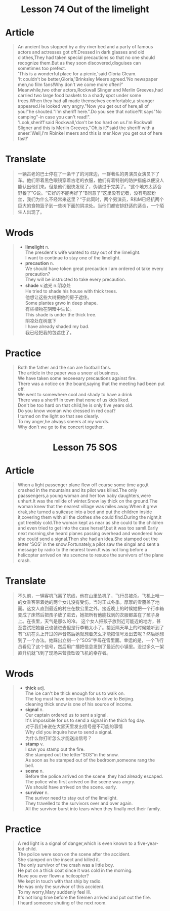<h1 style="text-align:center">Lesson 74 Out of the limelight</h1>  

# Article  
>An ancient bus stopped by a dry river bed and a party of famous actors and actresses got off.Dressed in dark glasses and old clothes,They had taken special precautions so that no one should recognize them.But as they soon discovered,disguises can sometimes too prefect.  
'This is a wonderful place for a picnic,'said Gloria Gleam.  
‘It couldn't be better,Gloria,'Brinksley Meers agreed.'No newspaper men,no film fans!Why don't we come more often?'  
Meanwhile,two other actors,Rockwall Slinger and Merlin Greeves,had carried two large food baskets to a shady spot under some trees.When they had all made themselves comfortable,a stranger appeared.He looked very angry."Now you get out of here,all of you!"he shouted."I'm sheriff here.".Do you see that notice?It says"No camping"-in case you can't read!".  
'Look,sheriff'said Rockwall,'don't be too hard on us.I'm Rockwall Sligner and this is Merlin Greeves,''Oh,is it?'said the sheriff with a sneer.'Well,I'm Rbinkel meers and this is mer.Now you get out of here fast!'

# Translate  
>一辆古老的巴士停在了一条干了的河床边，一群著名的男演员女演员下了车。他们带着黑色眼镜穿着古老的衣服，他们有着特别的防护措施以便没人能认出他们来。但是他们很快发现了，伪装过于完美了。“这个地方太适合野餐了”G说。“它好的不能再好了”B同意了“这里没有记者，没有电影粉丝，我们为什么不经常来这里？“于此同时，两个男演员，R和M已经抗两个巨大的食物篮子到一些树下面的阴凉处。当他们都安排舒适的适合，一个陌生人出现了。

# Wrods  
> - **limelight** n.  
> The presdent's wife wanted to stay out of the limelight.  
> I want to continue to stay one of the limelight.  
> -  **precaution** n.  
> We should have token great precaution
> I am ordered ot take every precaution?  
> They will be instructed to take every precaution.  
> - **shade** v.遮光 n.阴凉处  
> He tried to shade his house with thick trees.  
> 他想让这些大树把他的房子遮住。  
> Some plantes grwo in deep shape.  
> 有些植物在阴暗中生长。  
> This shade is under the thick tree.  
> 阴凉处在树底下  
> I have already shaded my bad.  
> 我已经把我的包遮住了。  

# Practice  
> Both the father and the son are football fans.  
> The article in the paper was a sneer at business.  
> We have taken some neceeeary precautions against fire.  
> There was a notice on the board,saying that the meeting had been put off.  
> We went to somewhere cool and shady to have a drink  
> There was a sheriff in town that none of us kids liked.  
> Don't be too hard on that child,he is only five years old.  
> Do you know woman who dressed in red coat?  
> I turned on the light so that see clearly.  
> To my anger,he always sneers at my words.  
> Why don't we go to the concert together.  


<h1 style="text-align:center">Lesson 75 SOS</h1>  

# Article  
>When a light passenger plane flew off course some time ago,it crashed in the mountains and its pilot was killed.The only paassengers,a young woman and her tow baby daughters,were unhurt.It was the millde of winter.Snow lay thick on the ground.The woman knew that the nearest village was miles away.When it grew drak,she turned a suitcase into a bed and put the children inside it,covering them with all the clothes she could find.During the night,it got treeibly cold.The woman kept as near as she could to the children and even tried to get into the case herself,but it was too samll.Early next morning,she heard planes passing overhead and wondered how she could send a signal.Then she had an idea.She stamped out the letter 'SOS' in the snow.Fortunately,a pilot saw the singal and sent a message by radio to the nearest town.It was not long before a helicopter arrived on hte scencne to resuce the survivors of the plane crash.

# Translate 
>不久前，一辆客机飞离了航线，他在山里坠机了，飞行员被杀。飞机上唯一的女乘客带着她的两个女儿没有受伤。当时正式冬季。厚厚的雪覆盖了地面。这女人直到最近的村庄在数公里之外。接近晚上的时候她把一个行李箱变成了床然后把孩子放了进去，她把所有他能找到的衣服都盖在了孩子身上。在夜里，天气是那么的冷。 这个女人把孩子放到近可能近的地方，甚至尝试把她自己也装进去但是行李箱太小了。接近隔天早上的时候她听到了有飞机在头上开过的声音然后她就想着怎么才能把信号发出去呢？然后她想到了一个办法。她踩出立刻一个”SOS“字母在雪里面。幸运的是，一个飞行员看见了这个信号，然后用广播把信息发到了最近的小镇里。没过多久一架直升机就飞到了现场来营救坠毁飞机的幸存者。
# Wrods  
> - **thick** adj.  
> The ice can't be thick enough for us to walk on.  
> The fog must have been too thick to drive to Beijing.  
> cleaning thick snow is one of  his source of income.  
> - **signal** n.  
> Our captain ordered us to sent a signal.  
> It's impossible for us to send a signal in the thich fog day.  
> 对于我们来说在大雾天里发出信号是不可能的事情  
> Why did you inquire how to send a signal.  
> 为什么你打听怎么才能送出信号？  
>  - **stamp** v.  
> I saw you stamp out the fire.  
> She stamped out the letter"SOS"in the snow.  
> As soon as he stamped out of the bedroom,someone rang the bell.  
>  - **scene** n.  
> Before the police arrived on the scene ,they had already escaped.  
> The police who first arrived on the scene was angry.  
> We should have arrived on the scene. early.  
> - **survivor** n.  
> The surivor need to stay out of the limelight.  
> They travelled to the survivors over and over again.  
> All the survivor burst into tears when they finally met their family.  

# Practice  
>A red light is a signal of danger,which is even known to a five-year-lod child.  
>The police were soon on the scene after the accident.  
>She stamped on the insect and killed it.  
>The only survivor of the crash was a little boy.  
>He put on a thick coat since it was cold in the morning.  
>Have you ever flown a hcilcopter?  
We  kept in touch with that ship by radio.  
He was only the survivor of this accident.  
To my worry,Mary suddenly feel ill.  
It's not long time before the firemen arrived and put out the fire.  
I heard someone shuting of the next room.  
>